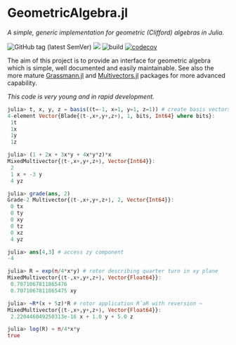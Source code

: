 # GeometricAlgebra.jl
_A simple, generic implementation for geometric (Clifford) algebras in Julia._

![GitHub tag (latest SemVer)](https://img.shields.io/github/v/tag/Jollywatt/GeometricAlgebra.jl)
[![](https://img.shields.io/badge/docs-dev-blue.svg)](https://jollywatt.github.io/GeometricAlgebra.jl/dev)
![build](https://api.travis-ci.com/Jollywatt/GeometricAlgebra.jl.svg)
[![codecov](https://codecov.io/gh/Jollywatt/GeometricAlgebra.jl/branch/master/graph/badge.svg?token=QP68V6JA6S)](https://codecov.io/gh/Jollywatt/GeometricAlgebra.jl)

The aim of this project is to provide an interface for geometric algebra
which is simple, well documented and easily maintainable.
See also the more mature [Grassmann.jl](https://github.com/chakravala/Grassmann.jl/) and [Multivectors.jl](https://github.com/digitaldomain/Multivectors.jl) packages for more advanced capability.

_This code is very young and in rapid development._

```Julia
julia> t, x, y, z = basis((t=-1, x=1, y=1, z=1)) # create basis vectors for "-+++" spacetime algebra
4-element Vector{Blade{⟨t-,x+,y+,z+⟩, 1, bits, Int64} where bits}:
 1t
 1x
 1y
 1z

julia> (1 + 2x + 3x*y + 4x*y*z)*x
MixedMultivector{⟨t-,x+,y+,z+⟩, Vector{Int64}}:
 2
 1 x + -3 y
 4 yz

julia> grade(ans, 2)
Grade-2 Multivector{⟨t-,x+,y+,z+⟩, 2, Vector{Int64}}:
 0 tx
 0 ty
 0 xy
 0 tz
 0 xz
 4 yz

julia> ans[4,3] # access zy component
-4

julia> R = exp(π/4*x*y) # rotor describing quarter turn in xy plane
MixedMultivector{⟨t-,x+,y+,z+⟩, Vector{Float64}}:
 0.7071067811865476
 0.7071067811865475 xy

julia> ~R*(x + 5z)*R # rotor application R̃aR with reversion ~
MixedMultivector{⟨t-,x+,y+,z+⟩, Vector{Float64}}:
 2.220446049250313e-16 x + 1.0 y + 5.0 z

julia> log(R) ≈ π/4*x*y
true
```
